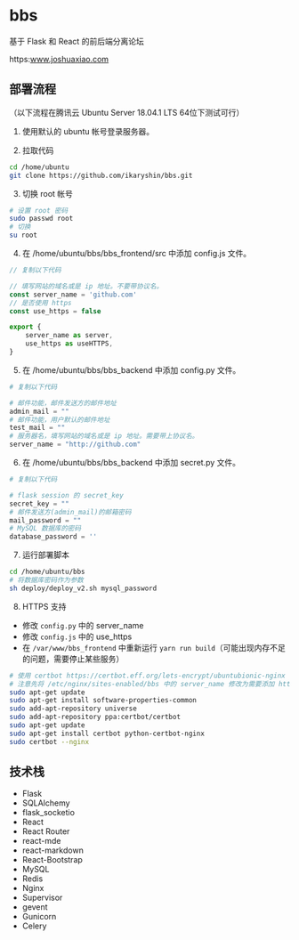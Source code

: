 # bbs
基于 Flask 和 React 的前后端分离论坛

https:www.joshuaxiao.com

## 部署流程
（以下流程在腾讯云 Ubuntu Server 18.04.1 LTS 64位下测试可行）

1. 使用默认的 ubuntu 帐号登录服务器。

2. 拉取代码
```bash
cd /home/ubuntu
git clone https://github.com/ikaryshin/bbs.git
```

3. 切换 root 帐号
```bash
# 设置 root 密码
sudo passwd root
# 切换
su root
```

4. 在 /home/ubuntu/bbs/bbs_frontend/src 中添加 config.js 文件。
```javascript
// 复制以下代码

// 填写网站的域名或是 ip 地址。不要带协议名。
const server_name = 'github.com'
// 是否使用 https
const use_https = false

export {
    server_name as server,
    use_https as useHTTPS,
}
```

5. 在 /home/ubuntu/bbs/bbs_backend 中添加 config.py 文件。
```python
# 复制以下代码

# 邮件功能，邮件发送方的邮件地址
admin_mail = ""
# 邮件功能，用户默认的邮件地址
test_mail = ""
# 服务器名，填写网站的域名或是 ip 地址。需要带上协议名。
server_name = "http://github.com"
```

6. 在 /home/ubuntu/bbs/bbs_backend 中添加 secret.py 文件。
```python
# 复制以下代码

# flask session 的 secret_key
secret_key = ""
# 邮件发送方(admin_mail)的邮箱密码
mail_password = ""
# MySQL 数据库的密码
database_password = ''
```

7. 运行部署脚本
```bash
cd /home/ubuntu/bbs
# 将数据库密码作为参数
sh deploy/deploy_v2.sh mysql_password
```

8. HTTPS 支持
- 修改 `config.py` 中的 server_name 
- 修改 `config.js` 中的 use_https
- 在 `/var/www/bbs_frontend` 中重新运行 `yarn run build`（可能出现内存不足的问题，需要停止某些服务）

```bash
# 使用 certbot https://certbot.eff.org/lets-encrypt/ubuntubionic-nginx
# 注意先将 /etc/nginx/sites-enabled/bbs 中的 server_name 修改为需要添加 https 支持的域名
sudo apt-get update
sudo apt-get install software-properties-common
sudo add-apt-repository universe
sudo add-apt-repository ppa:certbot/certbot
sudo apt-get update
sudo apt-get install certbot python-certbot-nginx
sudo certbot --nginx
```

## 技术栈
- Flask
- SQLAlchemy
- flask_socketio
- React
- React Router
- react-mde
- react-markdown
- React-Bootstrap
- MySQL
- Redis
- Nginx
- Supervisor
- gevent
- Gunicorn
- Celery

